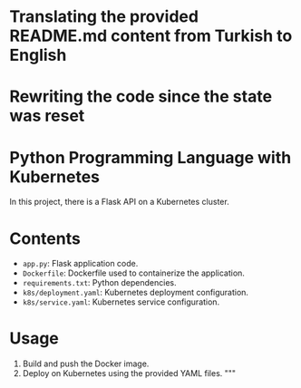 # Translating the provided README.md content from Turkish to English

# Rewriting the code since the state was reset


# Python Programming Language with Kubernetes

In this project, there is a Flask API on a Kubernetes cluster.

# Contents

- `app.py`: Flask application code.
- `Dockerfile`: Dockerfile used to containerize the application.
- `requirements.txt`: Python dependencies.
- `k8s/deployment.yaml`: Kubernetes deployment configuration.
- `k8s/service.yaml`: Kubernetes service configuration.

# Usage

1. Build and push the Docker image.
2. Deploy on Kubernetes using the provided YAML files.
"""

